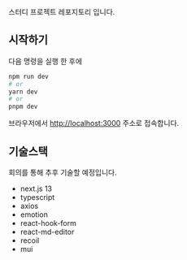 스터디 프로젝트 레포지토리 입니다.
## 시작하기

다음 명령을 실행 한 후에

```bash
npm run dev
# or
yarn dev
# or
pnpm dev
```

브라우저에서 [http://localhost:3000](http://localhost:3000) 주소로 접속합니다.

## 기술스택
회의를 통해 추후 기술할 예정입니다.

- next.js 13
- typescript
- axios
- emotion
- react-hook-form
- react-md-editor
- recoil
- mui
